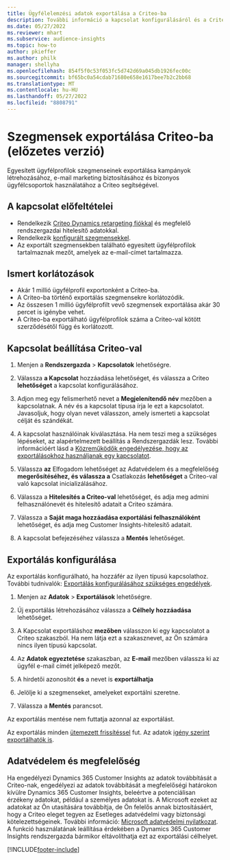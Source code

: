 ```yaml
---
title: Ügyfélelemzési adatok exportálása a Criteo-ba
description: További információ a kapcsolat konfigurálásáról és a Criteo-ba való exportálásról.
ms.date: 05/27/2022
ms.reviewer: mhart
ms.subservice: audience-insights
ms.topic: how-to
author: pkieffer
ms.author: philk
manager: shellyha
ms.openlocfilehash: 854f5f0c53f053fc5d742d69a045db1926fec00c
ms.sourcegitcommit: bf65bc0a54cdab71680e658e1617bee7b2c2bb68
ms.translationtype: MT
ms.contentlocale: hu-HU
ms.lasthandoff: 05/27/2022
ms.locfileid: "8808791"
---
```

# <a name="export-segments-to-criteo-preview"></a>Szegmensek exportálása Criteo-ba (előzetes verzió)

Egyesített ügyfélprofilok szegmenseinek exportálása kampányok létrehozásához, e-mail marketing biztosításához és bizonyos ügyfélcsoportok használatához a Criteo segítségével.

## <a name="prerequisites-for-connection"></a>A kapcsolat előfeltételei

-   Rendelkezik [Criteo Dynamics retargeting fiókkal](https://www.criteo.com/login/) és megfelelő rendszergazdai hitelesítő adatokkal.
-   Rendelkezik [konfigurált szegmensekkel](segments.md).
-   Az exportált szegmensekben található egyesített ügyfélprofilok tartalmaznak mezőt, amelyek az e-mail-címet tartalmazza.

## <a name="known-limitations"></a>Ismert korlátozások

- Akár 1 millió ügyfélprofil exportonként a Criteo-ba.
- A Criteo-ba történő exportálás szegmensekre korlátozódik.
- Az összesen 1 millió ügyfélprofilt vevő szegmensek exportálása akár 30 percet is igénybe vehet. 
- A Criteo-ba exportálható ügyfélprofilok száma a Criteo-val kötött szerződésétől függ és korlátozott.

## <a name="set-up-connection-to-criteo"></a>Kapcsolat beállítása Criteo-val

1. Menjen a **Rendszergazda** > **Kapcsolatok** lehetőségre.

1. Válassza **a Kapcsolat** hozzáadása lehetőséget, és válassza a Criteo **lehetőséget** a kapcsolat konfigurálásához.

1. Adjon meg egy felismerhető nevet a **Megjelenítendő név** mezőben a kapcsolatnak. A név és a kapcsolat típusa írja le ezt a kapcsolatot. Javasoljuk, hogy olyan nevet válasszon, amely ismerteti a kapcsolat célját és szándékát.

1. A kapcsolat használóinak kiválasztása. Ha nem teszi meg a szükséges lépéseket, az alapértelmezett beállítás a Rendszergazdák lesz. További információért lásd a [Közreműködők engedélyezése, hogy az exportálásokhoz használjanak egy kapcsolatot](connections.md#allow-contributors-to-use-a-connection-for-exports).

1. Válassza **az** Elfogadom lehetőséget az Adatvédelem és a megfelelőség **megerősítéséhez, és válassza a** Csatlakozás **lehetőséget** a Criteo-val való kapcsolat inicializálásához.

1. Válassza a **Hitelesítés a Criteo-val** lehetőséget, és adja meg admini felhasználónevét és hitelesítő adatait a Criteo számára. 

1. Válassza a **Saját maga hozzáadása exportálási felhasználóként** lehetőséget, és adja meg Customer Insights-hitelesítő adatait.

1. A kapcsolat befejezéséhez válassza a **Mentés** lehetőséget.

## <a name="configure-an-export"></a>Exportálás konfigurálása

Az exportálás konfigurálható, ha hozzáfér az ilyen típusú kapcsolathoz. További tudnivalók: [Exportálás konfigurálásához szükséges engedélyek](export-destinations.md#set-up-a-new-export).

1. Menjen az **Adatok** > **Exportálások** lehetőségre.

1. Új exportálás létrehozásához válassza a **Célhely hozzáadása** lehetőséget.

1. A Kapcsolat exportáláshoz **mezőben** válasszon ki egy kapcsolatot a Criteo szakaszból. Ha nem látja ezt a szakasznevet, az Ön számára nincs ilyen típusú kapcsolat. 

1. Az **Adatok egyeztetése** szakaszban, az **E-mail** mezőben válassza ki az ügyfél e-mail címét jelképező mezőt. 

1. A hirdetői azonosítót **és** a nevet is **exportálhatja**

1. Jelölje ki a szegmenseket, amelyeket exportálni szeretne. 

1. Válassza a **Mentés** parancsot.

Az exportálás mentése nem futtatja azonnal az exportálást.

Az exportálás minden [ütemezett frissítéssel](system.md#schedule-tab) fut. Az adatok [igény szerint exportálhatók is](export-destinations.md#run-exports-on-demand). 

## <a name="data-privacy-and-compliance"></a>Adatvédelem és megfelelőség

Ha engedélyezi Dynamics 365 Customer Insights az adatok továbbítását a Criteo-nak, engedélyezi az adatok továbbítását a megfelelőségi határokon kívülre Dynamics 365 Customer Insights, beleértve a potenciálisan érzékeny adatokat, például a személyes adatokat is. A Microsoft ezeket az adatokat az Ön utasítására továbbítja, de Ön felelős annak biztosításáért, hogy a Criteo eleget tegyen az Esetleges adatvédelmi vagy biztonsági kötelezettségeinek. További információ: [Microsoft adatvédelmi nyilatkozat](https://go.microsoft.com/fwlink/?linkid=396732).
A funkció használatának leállítása érdekében a Dynamics 365 Customer Insights rendszergazda bármikor eltávolíthatja ezt az exportálási célhelyet.


[!INCLUDE[footer-include](includes/footer-banner.md)]
